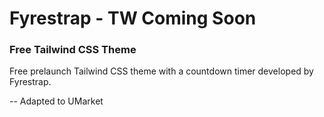 # Fyrestrap - TW Coming Soon
### Free Tailwind CSS Theme
 Free prelaunch Tailwind CSS theme with a countdown timer developed by Fyrestrap.

-- Adapted to UMarket
